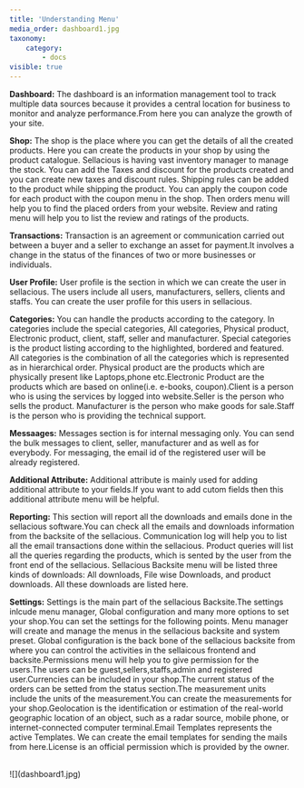 ```yaml
---
title: 'Understanding Menu'
media_order: dashboard1.jpg
taxonomy:
    category:
        - docs
visible: true
---
```


**Dashboard:** The dashboard is an information management tool to track multiple data sources because it provides a central location for business to monitor and analyze performance.From here you can analyze the growth of your site.

**Shop:** The shop is the place where you can get the details of all the created products. Here you can create the products in your shop by using the product catalogue. Sellacious is having vast inventory manager to manage the stock. You can add the Taxes and discount for the products created and you can create new taxes and discount rules. Shipping rules can be added to the product while shipping the product. You can apply the coupon code for each product with the coupon menu in the shop. Then orders menu will help you to find the placed orders from your website. Review and rating menu will help you to list the review and ratings of the products.

**Transactions:** Transaction is an agreement or communication carried out between a buyer and a seller to exchange an asset for payment.It involves a change in the status of the finances of two or more businesses or individuals.

**User Profile:** User profile is the section in which we can create the user in sellacious. The users include  all users, manufacturers, sellers, clients and staffs. You can create the user profile for this users in sellacious.

**Categories:** You can handle the products according to the category. In categories include the special categories, All categories, Physical product, Electronic product, client, staff, seller and manufacturer. Special categories is the product listing according to the highlighted, bordered and featured. All categories is the combination of all the categories which is represented as in hierarchical order. Physical product are the products which are physically present like Laptops,phone etc.Electronic Product are the products which are based on online(i.e. e-books, coupon).Client is a person who is using the services by logged into website.Seller is the person who sells the product. Manufacturer is the person who make goods for sale.Staff is the person who is providing the technical support.

**Messaages:** Messages section is for internal messaging only. You can send the bulk messages to client, seller, manufacturer and  as well as for everybody. For messaging, the email id of the registered user will be already registered.

**Additional Attribute:** Additional attribute is mainly used for adding additional attribute to your fields.If you want to add cutom fields then this additional attribute menu will be helpful.

**Reporting:** This section will report all the downloads and emails done in the sellacious software.You can check all the emails and downloads information from the backsite of the sellacious. Communication log will help you to list all the email transactions done within the sellacious. Product queries will list all the queries regarding the products, which is sented by the user from the front end of the sellacious. Sellacious Backsite menu will be listed three kinds of downloads: All downloads, File wise Downloads, and product downloads. All these downloads are listed here.

**Settings:** Settings is the main part of the sellacious Backsite.The settings inlcude menu manager, Global configuration and many more options to set your shop.You can set the settings for the following points. Menu manager will create and manage the menus in the sellacious backsite and system preset. Global configuration is the back bone of the sellacious backsite from where you can control the activities in the sellaicous frontend and backsite.Permissions menu will help you to give permission for the users.The users can be guest,sellers,staffs,admin and registered user.Currencies can be included in your shop.The current status of the orders can be setted from the status section.The measurement units include the units of the measurement.You can create the measurements for your shop.Geolocation is the identification or estimation of the real-world geographic location of an object, such as a radar source, mobile phone, or internet-connected computer terminal.Email Templates represents the active Templates. We can create the email templates for sending the mails from here.License is an official permission which is provided by the owner.


<br>
![](dashboard1.jpg)